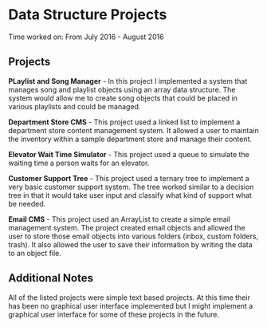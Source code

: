 # Data Structure Projects

Time worked on: From July 2016 - August 2016

## Projects

**PLaylist and Song Manager** - In this project I implemented a system that manages song and playlist objects using an array data structure. The system would allow me to create song objects that could be placed in various playlists and could be managed. 

**Department Store CMS** - This project used a linked list to implement a department store content management system. It allowed a user to maintain the inventory within a sample department store and manage their content.

**Elevator Wait Time Simulator** - This project used a queue to simulate the waiting time a person waits for an elevator. 

**Customer Support Tree** - This project used a ternary tree to implement a very basic customer support system. The tree worked similar to a decision tree in that it would take user input and classify what kind of support what be needed.

**Email CMS** - This project used an ArrayList to create a simple email management system. The project created email objects and allowed the user to store those email objects into various folders (inbox, custom folders, trash). It also allowed the user to save their information by writing the data to an object file. 



## Additional Notes

All of the listed projects were simple text based projects. At this time their has been no graphical user interface implemented but 
I might implement a graphical user interface for some of these projects in the future.

